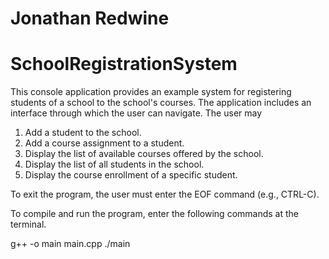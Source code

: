 # Jonathan Redwine
# SchoolRegistrationSystem

This console application provides an example system for registering students of a school to the school's courses.  The application includes an interface through which the user can navigate.  The user may

1. Add a student to the school.
2. Add a course assignment to a student.
3. Display the list of available courses offered by the school.
4. Display the list of all students in the school.
5. Display the course enrollment of a specific student.

To exit the program, the user must enter the EOF command (e.g., CTRL-C).

To compile and run the program, enter the following commands at the terminal.

g++ -o main main.cpp
./main